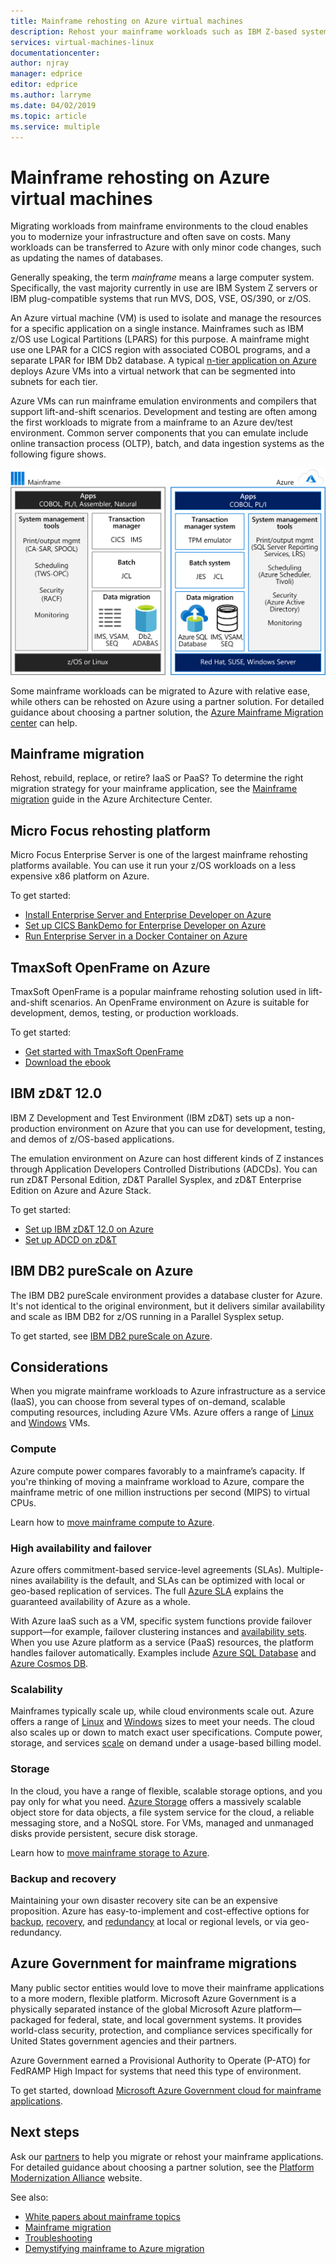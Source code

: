 ```yaml
---
title: Mainframe rehosting on Azure virtual machines
description: Rehost your mainframe workloads such as IBM Z-based systems using virtual machines (VMs) on Microsoft Azure.
services: virtual-machines-linux
documentationcenter:
author: njray
manager: edprice
editor: edprice
ms.author: larryme
ms.date: 04/02/2019
ms.topic: article
ms.service: multiple
---
```


# Mainframe rehosting on Azure virtual machines

Migrating workloads from mainframe environments to the cloud enables you to modernize your infrastructure and often save on costs. Many workloads can be transferred to Azure with only minor code changes, such as updating the names of databases.

Generally speaking, the term *mainframe* means a large computer system. Specifically, the vast majority currently in use are IBM System Z servers or IBM plug-compatible systems that run MVS, DOS, VSE, OS/390, or z/OS.

An Azure virtual machine (VM) is used to isolate and manage the resources for a specific application on a single instance. Mainframes such as IBM z/OS use Logical Partitions (LPARS) for this purpose. A mainframe might use one LPAR for a CICS region with associated COBOL programs, and a separate LPAR for IBM Db2 database. A typical [n-tier application on Azure](/azure/architecture/reference-architectures/n-tier/n-tier-sql-server) deploys Azure VMs into a virtual network that can be segmented into subnets for each tier.

Azure VMs can run mainframe emulation environments and compilers that support lift-and-shift scenarios. Development and testing are often among the first workloads to migrate from a mainframe to an Azure dev/test environment. Common server components that you can emulate include online transaction process (OLTP), batch, and data ingestion systems as the following figure shows.

![Emulation environments on Azure enable you to run z/OS-based systems.](media/01-overview.png)

Some mainframe workloads can be migrated to Azure with relative ease, while others can be rehosted on Azure using a partner solution. For detailed guidance about choosing a partner solution, the [Azure Mainframe Migration center](https://azure.microsoft.com/migration/mainframe/) can help.

## Mainframe migration

Rehost, rebuild, replace, or retire? IaaS or PaaS? To determine the right migration strategy for your mainframe application, see the [Mainframe migration](/azure/architecture/cloud-adoption/infrastructure/mainframe-migration/overview)  guide in the Azure Architecture Center.

## Micro Focus rehosting platform

Micro Focus Enterprise Server is one of the largest mainframe rehosting platforms available. You can use it run your z/OS workloads on a less expensive x86 platform on Azure.

To get started:

- [Install Enterprise Server and Enterprise Developer on Azure](./microfocus/set-up-micro-focus-azure.md)
- [Set up CICS BankDemo for Enterprise Developer on Azure](./microfocus/demo.md)
- [Run Enterprise Server in a Docker Container on Azure](./microfocus/run-enterprise-server-container.md)


## TmaxSoft OpenFrame on Azure

TmaxSoft OpenFrame is a popular mainframe rehosting solution used in lift-and-shift scenarios. An OpenFrame environment on Azure is suitable for development, demos, testing, or production workloads.

To get started:

- [Get started with TmaxSoft OpenFrame](./tmaxsoft/get-started.md)
- [Download the ebook](https://azure.microsoft.com/resources/install-tmaxsoft-openframe-on-azure/)

## IBM zD&T 12.0

IBM Z Development and Test Environment (IBM zD&T) sets up a non-production environment on Azure that you can use for development, testing, and demos of z/OS-based applications.

The emulation environment on Azure can host different kinds of Z instances through Application Developers Controlled Distributions (ADCDs). You can run zD&T Personal Edition, zD&T Parallel Sysplex, and zD&T Enterprise Edition on Azure and Azure Stack.

To get started:

- [Set up IBM zD&T 12.0 on Azure](./ibm/install-ibm-z-environment.md)
- [Set up ADCD on zD&T](./ibm/demo.md)

## IBM DB2 pureScale on Azure

The IBM DB2 pureScale environment provides a database cluster for Azure. It's not identical to the original environment, but it delivers similar availability and scale as IBM DB2 for z/OS running in a Parallel Sysplex setup.

To get started, see [IBM DB2 pureScale on Azure](/azure/virtual-machines/linux/ibm-db2-purescale-azure).

## Considerations

When you migrate mainframe workloads to Azure infrastructure as a service (IaaS), you can choose from several types of on-demand, scalable computing resources, including Azure VMs. Azure offers a range of [Linux](/azure/virtual-machines/linux/overview) and [Windows](/azure/virtual-machines/windows/overview) VMs.

### Compute

Azure compute power compares favorably to a mainframe’s capacity. If you're thinking of moving a mainframe workload to Azure, compare the mainframe metric of one million instructions per second (MIPS) to virtual CPUs. 

Learn how to [move mainframe compute to Azure](./concepts/mainframe-compute-azure.md).

### High availability and failover

Azure offers commitment-based service-level agreements (SLAs). Multiple-nines availability is the default, and SLAs can be optimized with local or geo-based replication of services. The full [Azure SLA](https://azure.microsoft.com/support/legal/sla/virtual-machines/) explains the guaranteed availability of Azure as a whole.

With Azure IaaS such as a VM, specific system functions provide failover support—for example, failover clustering instances and [availability sets](/azure/virtual-machines/windows/regions-and-availability#availability-sets). When you use Azure platform as a service (PaaS) resources, the platform handles failover automatically. Examples include [Azure SQL Database](/azure/sql-database/sql-database-technical-overview) and [Azure Cosmos DB](/azure/cosmos-db/introduction).

### Scalability

Mainframes typically scale up, while cloud environments scale out. Azure offers a range of [Linux](/azure/virtual-machines/linux/sizes) and [Windows](/azure/virtual-machines/windows/sizes) sizes to meet your needs. The cloud also scales up or down to match exact user specifications. Compute power, storage, and services
[scale](/azure/architecture/best-practices/auto-scaling) on demand under a usage-based billing model.

### Storage

In the cloud, you have a range of flexible, scalable storage options, and you pay only for what you need. [Azure Storage](/azure/storage/common/storage-introduction) offers a massively scalable object store for data objects, a file system service for the cloud, a reliable messaging store, and a NoSQL store. For VMs, managed and unmanaged disks provide persistent, secure disk storage.

Learn how to [move mainframe storage to Azure](./concepts/mainframe-storage-azure.md).

### Backup and recovery

Maintaining your own disaster recovery site can be an expensive proposition. Azure has easy-to-implement and cost-effective options for
[backup](/azure/backup/backup-introduction-to-azure-backup), [recovery](/azure/site-recovery/site-recovery-overview), and [redundancy](/azure/storage/common/storage-redundancy)
at local or regional levels, or via geo-redundancy.

## Azure Government for mainframe migrations

Many public sector entities would love to move their mainframe applications to a more modern, flexible platform. Microsoft Azure Government is a physically separated instance of the global Microsoft Azure platform—packaged for federal, state, and local government systems. It provides world-class security, protection, and compliance services specifically for United States government agencies and their partners.

Azure Government earned a Provisional Authority to Operate (P-ATO) for FedRAMP High Impact for systems that need this type of environment.

To get started, download [Microsoft Azure Government cloud for mainframe applications](https://azure.microsoft.com/resources/microsoft-azure-government-cloud-for-mainframe-applications/en-us/).

## Next steps

Ask our [partners](partner-workloads.md) to help you migrate or rehost your mainframe applications. For detailed guidance about choosing a partner solution, see the [Platform Modernization Alliance](https://www.platformmodernization.org/pages/mainframe.aspx) website.

See also:

- [White papers about mainframe topics](mainframe-white-papers.md)
- [Mainframe migration](/azure/architecture/cloud-adoption/infrastructure/mainframe-migration/overview)
- [Troubleshooting](/azure/virtual-machines/troubleshooting/)
- [Demystifying mainframe to Azure migration](https://azure.microsoft.com/resources/demystifying-mainframe-to-azure-migration/)

<!-- INTERNAL LINKS -->
[microfocus-get-started]: /microfocus/get-started.md
[microfocus-setup]: /microfocus/set-up-micro-focus-azure.md
[microfocus-demo]: /microfocus/demo.md
[ibm-get-started]: /ibm/get-started.md
[ibm-install-z]: /ibm/install-ibm-z-environment.md
[ibm-demo]: /ibm/demo.md
